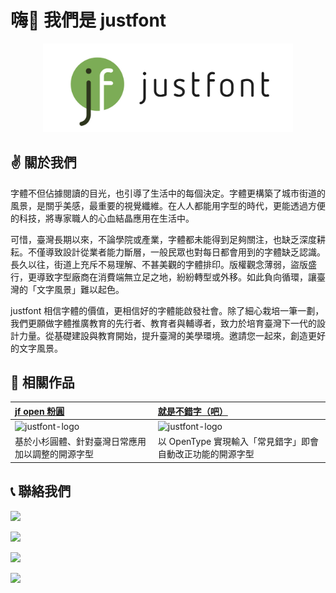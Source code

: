 # 嗨👋 我們是 justfont 


<p align="center">
  <img src="../image/jf-logo-full-small.jpg" width="400pt">
</p>




## ✌️ 關於我們


字體不但佔據閱讀的目光，也引導了生活中的每個決定。字體更構築了城市街道的風景，是關乎美感，最重要的視覺纖維。在人人都能用字型的時代，更能透過方便的科技，將專家職人的心血結晶應用在生活中。

可惜，臺灣長期以來，不論學院或產業，字體都未能得到足夠關注，也缺乏深度耕耘。不僅導致設計從業者能力斷層，一般民眾也對每日都會用到的字體缺乏認識。長久以往，街道上充斥不易理解、不甚美觀的字體排印。版權觀念薄弱，盜版盛行，更導致字型廠商在消費端無立足之地，紛紛轉型或外移。如此負向循環，讓臺灣的「文字風景」難以起色。

justfont 相信字體的價值，更相信好的字體能啟發社會。除了細心栽培一筆一劃，我們更願做字體推廣教育的先行者、教育者與輔導者，致力於培育臺灣下一代的設計力量。從基礎建設與教育開始，提升臺灣的美學環境。邀請您一起來，創造更好的文字風景。

## 📌 相關作品

|[jf open 粉圓](https://github.com/justfont/open-huninn-font)|[就是不錯字（吧）](https://github.com/justfont/The-Write-Right-Font)|
|:--|:--|
| <img src="https://raw.githubusercontent.com/justfont/open-huninn-font/master/image/jf-open-huninn-banner.png" alt= "justfont-logo" width="400pt">| <img src="https://raw.githubusercontent.com/justfont/The-Write-Right-Font/main/image/cover.jpg" alt= "justfont-logo" width="400pt"> |
|<div alignment="text-align">基於小杉圓體、針對臺灣日常應用加以調整的開源字型</div>|以 OpenType 實現輸入「常見錯字」即會自動改正功能的開源字型|

## 📞 聯絡我們

[![](https://img.shields.io/badge/Website-justfont.com-87b377?style=for-the-badge&logo=pinboard)](https://bit.ly/40Lj9bJ)

[![](https://img.shields.io/badge/Instagram-justfont-E4405F?style=for-the-badge&logo=instagram)](https://www.instagram.com/justfont/) 

[![](https://img.shields.io/badge/Facebook-字戀-1877F2?style=for-the-badge&logo=facebook)](https://www.facebook.com/lovefonts)


[![](https://img.shields.io/badge/Mail-just@justfont.com-FFE01B?style=for-the-badge&logo=maildotru)](mailto:just@justfont.com)

#



